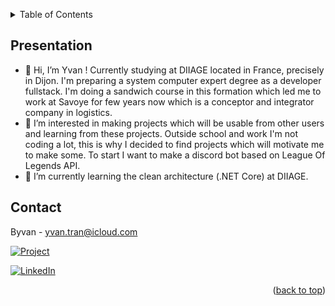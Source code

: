 <a name="readme-top"></a>

<!-- TABLE OF CONTENTS -->
<details>
  <summary>Table of Contents</summary>
  <ol>
    <li><a href="#presentation">Presentation</a></li>
    <li><a href="#contact">Contact</a></li>
  </ol>
</details>

<!-- Presentation -->
## Presentation

- 👋 Hi, I’m Yvan ! Currently studying at DIIAGE located in France, precisely in Dijon. I'm preparing a system computer expert degree as a developer fullstack. I'm doing a sandwich course in this formation which led me to work at Savoye for few years now which is a conceptor and integrator company in logistics. 
- 👀 I’m interested in making projects which will be usable from other users and learning from these projects. Outside school and work I'm not coding a lot, this is why I decided to find projects which will motivate me to make some. To start I want to make a discord bot based on League Of Legends API.
- 🌱 I’m currently learning the clean architecture (.NET Core) at DIIAGE.

<!-- CONTACT -->
## Contact

Byvan - yvan.tran@icloud.com

[![Project][project-shield]][project-url]

[![LinkedIn][linkedin-shield]][linkedin-url]

<p align="right">(<a href="#readme-top">back to top</a>)</p>

<!---

- 💞️ I’m looking to collaborate on ...
- 📫 How to reach me ...
--->


<!---
SuperByvan/SuperByvan is a ✨ special ✨ repository because its `README.md` (this file) appears on your GitHub profile.
You can click the Preview link to take a look at your changes.
--->


<!-- MARKDOWN LINKS & IMAGES -->
<!-- https://www.markdownguide.org/basic-syntax/#reference-style-links -->
[project-shield]: https://img.shields.io/badge/ByBot_Project-lightgrey?style=for-the-badge&logo=CodeProject
[project-url]: https://github.com/SuperByvan/bybot
[linkedin-shield]: https://img.shields.io/badge/-LinkedIn-black.svg?style=for-the-badge&logo=linkedin&colorB=555
[linkedin-url]: https://www.linkedin.com/in/yvan-tran-3341021a2/

